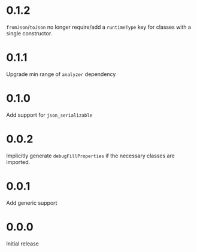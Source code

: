 # 0.1.2

`fromJson`/`toJson` no longer require/add a `runtimeType` key for classes with a
single constructor.

# 0.1.1

Upgrade min range of `analyzer` dependency

# 0.1.0

Add support for `json_serializable`

# 0.0.2

Implicitly generate `debugFillProperties` if the necessary classes are imported.

# 0.0.1

Add generic support

# 0.0.0

Initial release
